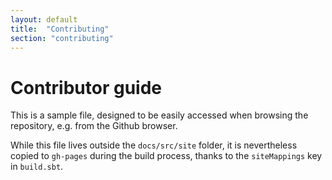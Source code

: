 ```yaml
---
layout: default
title:  "Contributing"
section: "contributing"
---
```

# Contributor guide

This is a sample file, designed to be easily accessed when browsing the repository, e.g. from the
Github  browser. 

While this file lives outside the `docs/src/site` folder, it is nevertheless copied to `gh-pages` 
during the build process, thanks to the `siteMappings` key in `build.sbt`.

